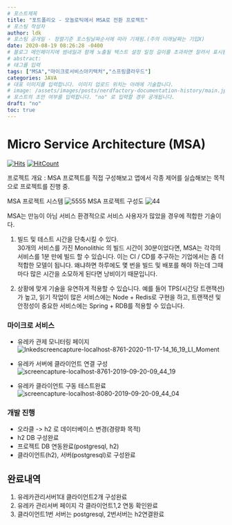 ```yaml
---
# 포스트제목
title: "포트폴리오 - 모놀로틱에서 MSA로 전환 프로젝트"
# 포스팅 작성자
author: ldk
# 포스팅 공개일 - 정렬기준 포스팅날짜순서에 따라 기재됨.(주의 미래날짜는 기입X)
date: 2020-08-19 08:26:28 -0400
# 블로그 메인페이지에 썸네일과 함께 노출될 텍스트 설정 일정 길이를 초과하면 잘려서 표시됨.
# abstract:
# 태그를 입력
tags: ["MSA","마이크로서비스아키텍처","스프링클라우드"]
categories: JAVA
# 대표 이미지를 입력합니다. 이미지 업로드 위치는 아래에 기술합니다.
# image: /assets/images/posts/nerdfactory-documentation-history/main.jpg
# 포스트의 초안 여부를 입력합니다. "no" 로 입력할 경우 공개됩니다.
draft: "no"
toc: true
---
```


# Micro Service Architecture (MSA)
[![Hits](https://hits.seeyoufarm.com/api/count/incr/badge.svg?url=https%3A%2F%2Fgithub.com%2Fldk-hub%2FSpringCloudConfigTEST&count_bg=%235A8738&title_bg=%236D1313&icon=&icon_color=%23FF0000&title=hits&edge_flat=false)](https://hits.seeyoufarm.com)
[![HitCount](https://img.shields.io/badge/lisence-MIT-green.svg)](https://github.com/ldk-hub/MSA_project/blob/master/LICENSE)

프로젝트 개요 : MSA 프로젝트를 직접 구성해보고 앱에서 각종 제어를 실습해보는 목적으로 프로젝트를 진행 중. 

MSA 프로젝트 시스템 
![5555](https://user-images.githubusercontent.com/12209348/100360711-a804f400-303c-11eb-8894-5ee68281bd39.PNG)
MSA 프로젝트 구성도
![44](https://user-images.githubusercontent.com/12209348/100360714-a9ceb780-303c-11eb-9a9b-4eb6f40f746e.PNG)

MSA는 만능이 아님 서비스 환경적으로  서비스 사용자가 많았을 경우에 적합한 기술이다.  

1. 빌드 및 테스트 시간을 단축시킬 수 있다.  
30개의 서비스를 가진 Monolithic 의 빌드 시간이 30분이었다면, MSA는 각각의 서비스를 1분 만에 빌드 할 수 있습니다. 이는 CI / CD를 추구하는 기업에서는 좀 더 적합한 모델이 됩니다. 왜냐하면 하루에도 몇 번을 빌드 및 배포를 해야 하는데 그때마다 많은 시간을 소모하게 된다면 낭비이기 때문입니다.  

2. 상황에 맞게 기술을 유연하게 적용할 수 있습니다. 예를 들어 TPS(시간당 트랜잭션)가 높고, 읽기 작업이 많은 서비스에는 Node + Redis로 구현을 하고, 트랜잭션 및 안정성이 중요한 서비스에는 Spring + RDB를 적용할 수 있습니다.  



### 마이크로 서비스  
  - 유레카 관제 모니터링 페이지
![Inkedscreencapture-localhost-8761-2020-11-17-14_16_19_LI_Moment](https://user-images.githubusercontent.com/12209348/99351507-0ebf3a80-28e4-11eb-9392-56d7463a9290.jpg)

 - 유레카 서버에 클라이언트 연결 구성
![screencapture-localhost-8761-2019-09-20-09_44_19](https://user-images.githubusercontent.com/12209348/65290702-41a85a00-db8b-11e9-9288-96ff23bc9421.png)  

 - 유레카 클라이언트 구동 테스트완료
 ![screencapture-localhost-8080-2019-09-20-09_44_04](https://user-images.githubusercontent.com/12209348/65290701-41a85a00-db8b-11e9-8f08-87958cee740e.png)  

### 개발 진행  
 - 오라클  -> h2 로 데이터베이스 변경(경량화 목적)  
 - h2 DB 구성완료  
 - 프로젝트 DB 연동완료(postgresql, h2)  
 - 클라이언트(h2), 서버(postgresql)로 구성완료  
  
## 완료내역   
  1. 유레카관리서버1대 클라이언트2개 구성완료  
  2. 유레카 관리서버 페이지 각 클라이언트1,2 연동 확인완료  
  3. 클라이언트1번 서버는 postgresql, 2번서버는 h2연결완료  
  
